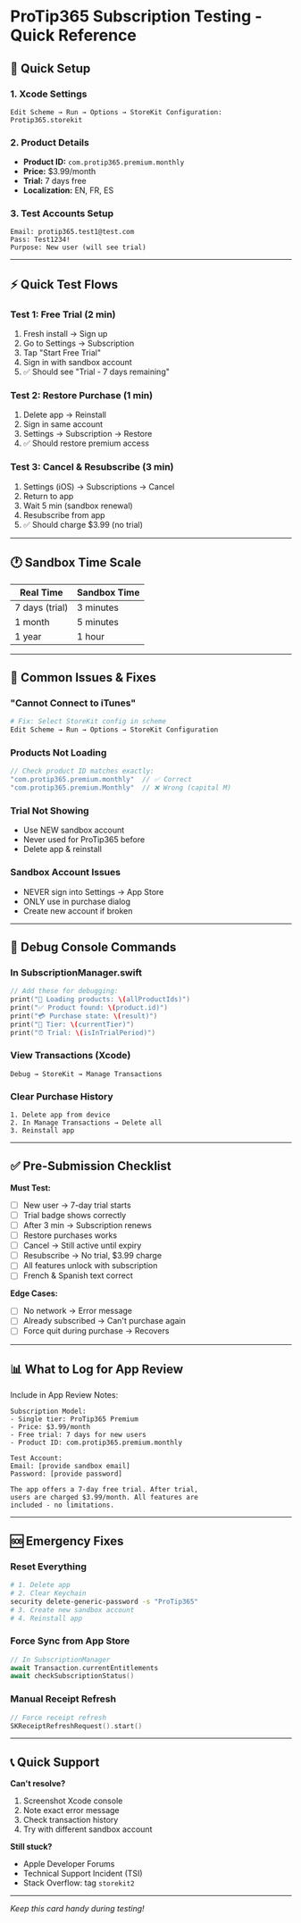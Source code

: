 # ProTip365 Subscription Testing - Quick Reference

## 🚀 Quick Setup

### 1. Xcode Settings
```
Edit Scheme → Run → Options → StoreKit Configuration: Protip365.storekit
```

### 2. Product Details
- **Product ID:** `com.protip365.premium.monthly`
- **Price:** $3.99/month
- **Trial:** 7 days free
- **Localization:** EN, FR, ES

### 3. Test Accounts Setup
```
Email: protip365.test1@test.com
Pass: Test1234!
Purpose: New user (will see trial)
```

---

## ⚡ Quick Test Flows

### Test 1: Free Trial (2 min)
1. Fresh install → Sign up
2. Go to Settings → Subscription
3. Tap "Start Free Trial"
4. Sign in with sandbox account
5. ✅ Should see "Trial - 7 days remaining"

### Test 2: Restore Purchase (1 min)
1. Delete app → Reinstall
2. Sign in same account
3. Settings → Subscription → Restore
4. ✅ Should restore premium access

### Test 3: Cancel & Resubscribe (3 min)
1. Settings (iOS) → Subscriptions → Cancel
2. Return to app
3. Wait 5 min (sandbox renewal)
4. Resubscribe from app
5. ✅ Should charge $3.99 (no trial)

---

## 🕐 Sandbox Time Scale

| Real Time | Sandbox Time |
|-----------|--------------|
| 7 days (trial) | 3 minutes |
| 1 month | 5 minutes |
| 1 year | 1 hour |

---

## 🐛 Common Issues & Fixes

### "Cannot Connect to iTunes"
```bash
# Fix: Select StoreKit config in scheme
Edit Scheme → Run → Options → StoreKit Configuration
```

### Products Not Loading
```swift
// Check product ID matches exactly:
"com.protip365.premium.monthly"  // ✅ Correct
"com.protip365.premium.Monthly"  // ❌ Wrong (capital M)
```

### Trial Not Showing
- Use NEW sandbox account
- Never used for ProTip365 before
- Delete app & reinstall

### Sandbox Account Issues
- NEVER sign into Settings → App Store
- ONLY use in purchase dialog
- Create new account if broken

---

## 📱 Debug Console Commands

### In SubscriptionManager.swift
```swift
// Add these for debugging:
print("🔄 Loading products: \(allProductIds)")
print("✅ Product found: \(product.id)")
print("💳 Purchase state: \(result)")
print("📱 Tier: \(currentTier)")
print("⏰ Trial: \(isInTrialPeriod)")
```

### View Transactions (Xcode)
```
Debug → StoreKit → Manage Transactions
```

### Clear Purchase History
```
1. Delete app from device
2. In Manage Transactions → Delete all
3. Reinstall app
```

---

## ✅ Pre-Submission Checklist

**Must Test:**
- [ ] New user → 7-day trial starts
- [ ] Trial badge shows correctly
- [ ] After 3 min → Subscription renews
- [ ] Restore purchases works
- [ ] Cancel → Still active until expiry
- [ ] Resubscribe → No trial, $3.99 charge
- [ ] All features unlock with subscription
- [ ] French & Spanish text correct

**Edge Cases:**
- [ ] No network → Error message
- [ ] Already subscribed → Can't purchase again
- [ ] Force quit during purchase → Recovers

---

## 📊 What to Log for App Review

Include in App Review Notes:
```
Subscription Model:
- Single tier: ProTip365 Premium
- Price: $3.99/month
- Free trial: 7 days for new users
- Product ID: com.protip365.premium.monthly

Test Account:
Email: [provide sandbox email]
Password: [provide password]

The app offers a 7-day free trial. After trial,
users are charged $3.99/month. All features are
included - no limitations.
```

---

## 🆘 Emergency Fixes

### Reset Everything
```bash
# 1. Delete app
# 2. Clear Keychain
security delete-generic-password -s "ProTip365"
# 3. Create new sandbox account
# 4. Reinstall app
```

### Force Sync from App Store
```swift
// In SubscriptionManager
await Transaction.currentEntitlements
await checkSubscriptionStatus()
```

### Manual Receipt Refresh
```swift
// Force receipt refresh
SKReceiptRefreshRequest().start()
```

---

## 📞 Quick Support

**Can't resolve?**
1. Screenshot Xcode console
2. Note exact error message
3. Check transaction history
4. Try with different sandbox account

**Still stuck?**
- Apple Developer Forums
- Technical Support Incident (TSI)
- Stack Overflow: tag `storekit2`

---

*Keep this card handy during testing!*